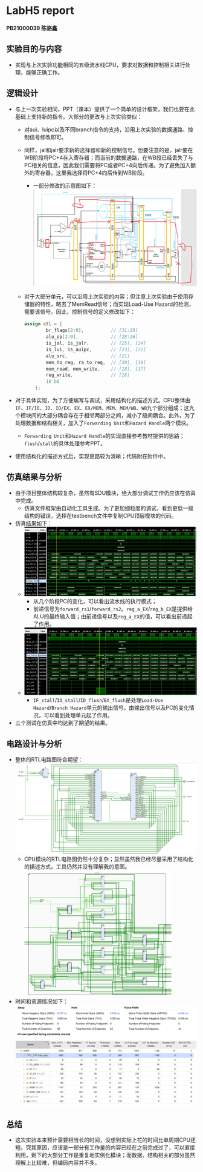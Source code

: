 # LabH5 report

**PB21000039 陈骆鑫**



## 实验目的与内容

- 实现与上次实验功能相同的五级流水线CPU，要求对数据和控制相关进行处理，能够正确工作。


## 逻辑设计

- 与上一次实验相同，PPT（课本）提供了一个简单的设计框架，我们也要在此基础上支持新的指令。大部分的更改与上次实验类似：

  - 对aui、luipc以及不同branch指令的支持，沿用上次实验的数据通路、控制信号修改即可。

  - 同样，jal和jalr要求新的选择器和新的控制信号。但要注意的是，jalr要在WB阶段将PC+4存入寄存器；而当前的数据通路，在WB段已经丢失了与PC相关的信息，因此我们需要将PC或者PC+4向后传递。为了避免加入额外的寄存器，这里我选择将PC+4向后传到WB阶段。

    - 一部分修改的示意图如下：
      <img src="images/image-20230530155649591.png" alt="image-20230530155649591" style="zoom:50%;" />

  - 对于大部分单元，可以沿用上次实验的内容；但注意上次实验由于使用存储器的特性，略去了MemRead信号；而实现Load-Use Hazard的检测，需要该信号。因此，控制信号的定义修改如下：

    ```verilog
    assign ctl = {
            br_flags[2:0],          // [31:29]
            alu_op[2:0],            // [28:26]
            is_jal, is_jalr,        // [25], [24]
            is_lui, is_auipc,       // [23], [22]
            alu_src,                // [21]
            mem_to_reg, ra_to_reg,  // [20], [19]
            mem_read, mem_write,    // [18], [17]
            reg_write,              // [16]
            16'b0
        };
    ```

- 对于具体实现，为了方便编写与调试，采用结构化的描述方式。CPU整体由`IF`、`IF/ID`、`ID`、`ID/EX`、`EX`、`EX/MEM`、`MEM`、`MEM/WB`、`WB`九个部分组成；这九个模块间的大部分耦合存在于相邻两部分之间，减小了级间耦合。此外，为了处理数据和结构相关，加入了`Forwarding Unit`和`Hazard Handle`两个模块。

  - `Forwarding Unit`和`Hazard Handle`的实现直接参考教材提供的思路；`flush`/`stall`的具体处理参考PPT。

- 使用结构化的描述方式后，实现思路较为清晰；代码附在附件中。



## 仿真结果与分析

- 由于项目整体结构较复杂，虽然有SDU模块，绝大部分调试工作仍应该在仿真中完成。
  - 仿真文件框架由自动化工具生成。为了更加细粒度的调试，看到更低一级结构的错误，选择在testbench文件中复制CPU顶层模块的代码。
- 仿真结果如下：
  - ![image-20230530162307432](images/image-20230530162307432.png)
    - 从几个阶段PC的变化，可以看出流水线的执行模式；
    - 前递信号为`forward_rs1`/`forward_rs2`。`reg_a_EX`/`reg_b_EX`是提供给ALU的最终输入值；由前递信号以及`reg_a_EX`的值，可以看出前递起了作用。
  - ![image-20230530162611689](images/image-20230530162611689.png)
    - `IF_stall`/`ID_stall`/`ID_flush`/`EX_flush`是处理`Load-Use Hazard`/`Branch Hazard`单元的输出信号。由输出信号以及PC的变化情况，可以看到处理单元起了作用。
- 三个测试在仿真中均达到了期望的结果。



## 电路设计与分析

- 整体的RTL电路图符合期望：
  ![image-20230530163046535](images/image-20230530163046535.png)
  - CPU模块的RTL电路图仍然十分复杂；显然虽然我已经尽量采用了结构化的描述方式，工具仍然并没有理解我的意图。
    <img src="images/image-20230530163457124.png" alt="image-20230530163457124" style="zoom: 50%;" />
- 时间和资源情况如下：
  ![image-20230530163640900](images/image-20230530163640900.png)
  ![image-20230530163751005](images/image-20230530163751005.png)



## 总结

- 这次实验本来预计需要相当长的时间，没想到实际上花的时间比单周期CPU还短。究其原因，应该是一部分有工作量的内容已经在之前完成过了，可以直接利用，剩下的大部分工作是重复地实例化模块；而数据、结构相关的部分虽然理解上比较难，但编码内容并不多。
